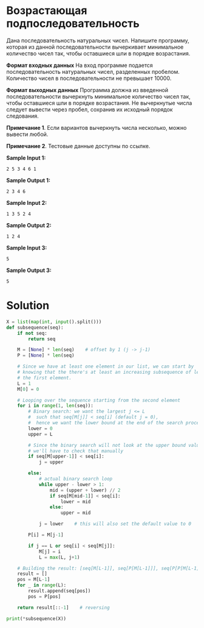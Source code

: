 # Возрастающая подпоследовательность

Дана последовательность натуральных чисел. Напишите программу, которая из данной последовательности вычеркивает
минимальное количество чисел так, чтобы оставшиеся шли в порядке возрастания.

**Формат входных данных**
На вход программе подается последовательность натуральных чисел, разделенных пробелом. Количество чисел в
последовательности не превышает 10000.

**Формат выходных данных**
Программа должна из введенной последовательности вычеркнуть минимальное количество чисел так, чтобы оставшиеся шли в
порядке возрастания. Не вычеркнутые числа следует вывести через пробел, сохранив их исходный порядок следования.

**Примечание 1**. Если вариантов вычеркнуть числа несколько, можно вывести любой.

**Примечание 2**. Тестовые данные доступны по ссылке.

**Sample Input 1:**

```
2 5 3 4 6 1
```

**Sample Output 1:**

```
2 3 4 6
```

**Sample Input 2:**

```
1 3 5 2 4
```

**Sample Output 2:**

```
1 2 4
```

**Sample Input 3:**

```
5
```

**Sample Output 3:**

```
5
```

# Solution

```python
X = list(map(int, input().split()))
def subsequence(seq):
    if not seq:
        return seq

    M = [None] * len(seq)    # offset by 1 (j -> j-1)
    P = [None] * len(seq)

    # Since we have at least one element in our list, we can start by
    # knowing that the there's at least an increasing subsequence of length one:
    # the first element.
    L = 1
    M[0] = 0

    # Looping over the sequence starting from the second element
    for i in range(1, len(seq)):
        # Binary search: we want the largest j <= L
        #  such that seq[M[j]] < seq[i] (default j = 0),
        #  hence we want the lower bound at the end of the search process.
        lower = 0
        upper = L

        # Since the binary search will not look at the upper bound value,
        # we'll have to check that manually
        if seq[M[upper-1]] < seq[i]:
            j = upper

        else:
            # actual binary search loop
            while upper - lower > 1:
                mid = (upper + lower) // 2
                if seq[M[mid-1]] < seq[i]:
                    lower = mid
                else:
                    upper = mid

            j = lower    # this will also set the default value to 0

        P[i] = M[j-1]

        if j == L or seq[i] < seq[M[j]]:
            M[j] = i
            L = max(L, j+1)

    # Building the result: [seq[M[L-1]], seq[P[M[L-1]]], seq[P[P[M[L-1]]]], ...]
    result = []
    pos = M[L-1]
    for _ in range(L):
        result.append(seq[pos])
        pos = P[pos]

    return result[::-1]    # reversing

print(*subsequence(X))
```